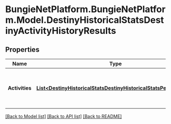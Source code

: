 # BungieNetPlatform.BungieNetPlatform.Model.DestinyHistoricalStatsDestinyActivityHistoryResults
## Properties

Name | Type | Description | Notes
------------ | ------------- | ------------- | -------------
**Activities** | [**List&lt;DestinyHistoricalStatsDestinyHistoricalStatsPeriodGroup&gt;**](DestinyHistoricalStatsDestinyHistoricalStatsPeriodGroup.md) | List of activities, the most recent activity first. | [optional] 

[[Back to Model list]](../README.md#documentation-for-models) [[Back to API list]](../README.md#documentation-for-api-endpoints) [[Back to README]](../README.md)

